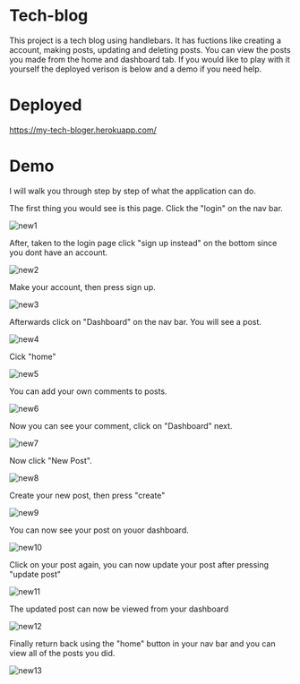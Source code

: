 # Tech-blog
This project is a tech blog using handlebars. It has fuctions like creating a account, making posts, updating and deleting posts. You can view the posts you made from the home and dashboard tab. If you would like to play with it yourself the deployed verison is below and a demo if you need help.

# Deployed
https://my-tech-bloger.herokuapp.com/

# Demo
I will walk you through step by step of what the application can do. 

The first thing you would see is this page. Click the "login" on the nav bar.

![new1](https://user-images.githubusercontent.com/112913338/221394590-5cd31db6-bbb6-454c-b3fd-590e32bb89ee.gif)

After, taken to the login page click "sign up instead" on the bottom since you dont have an account.

![new2](https://user-images.githubusercontent.com/112913338/221394626-0bb372fb-1b57-4c5c-9bcb-a74107a85ba9.gif)

Make your account, then press sign up.

![new3](https://user-images.githubusercontent.com/112913338/221394664-d8bc969e-3a14-4671-904c-677b39967c78.gif)

Afterwards click on "Dashboard" on the nav bar. You will see a post.

![new4](https://user-images.githubusercontent.com/112913338/221394782-f613914f-b800-4a0b-92c6-32e7086781d0.gif)

Cick "home"

![new5](https://user-images.githubusercontent.com/112913338/221394681-64864569-8a5e-4d7c-9b34-b052902cc2e2.gif)

You can add your own comments to posts.

![new6](https://user-images.githubusercontent.com/112913338/221394715-9b1fff57-294c-4b37-a617-61d9fdcc3735.gif)

Now you can see your comment, click on "Dashboard" next.

![new7](https://user-images.githubusercontent.com/112913338/221394733-5b9e657f-e5a5-4fc7-9a7d-606468b0fdb9.gif)

Now click "New Post".

![new8](https://user-images.githubusercontent.com/112913338/221394796-24ffc309-a993-4ad1-b648-b038ba21ce7a.gif)

Create your new post, then press "create"

![new9](https://user-images.githubusercontent.com/112913338/221394825-c325b329-a72c-4512-b476-f2353dc240e6.gif)

You can now see your post on youor dashboard.

![new10](https://user-images.githubusercontent.com/112913338/221394836-fa7d2c6d-a79c-4e6d-b972-6d72a0e4d2ed.gif)

Click on your post again, you can now update your post after pressing "update post"

![new11](https://user-images.githubusercontent.com/112913338/221394868-640861fc-6c7f-48da-9616-745973d16507.gif)

The updated post can now be viewed from your dashboard

![new12](https://user-images.githubusercontent.com/112913338/221394916-fb4edea4-4df6-467f-a8b5-2cd46d33d555.gif)

Finally return back using the "home" button in your nav bar and you can view all of the posts you did.

![new13](https://user-images.githubusercontent.com/112913338/221394947-fd0a6086-82ec-46af-88a9-3517b7b7495d.gif)

